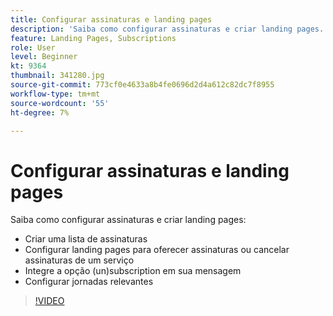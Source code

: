 ```yaml
---
title: Configurar assinaturas e landing pages
description: 'Saiba como configurar assinaturas e criar landing pages. '
feature: Landing Pages, Subscriptions
role: User
level: Beginner
kt: 9364
thumbnail: 341280.jpg
source-git-commit: 773cf0e4633a8b4fe0696d2d4a612c82dc7f8955
workflow-type: tm+mt
source-wordcount: '55'
ht-degree: 7%

---
```



# Configurar assinaturas e landing pages

Saiba como configurar assinaturas e criar landing pages:

* Criar uma lista de assinaturas
* Configurar landing pages para oferecer assinaturas ou cancelar assinaturas de um serviço
* Integre a opção (un)subscription em sua mensagem
* Configurar jornadas relevantes

>[!VIDEO](https://video.tv.adobe.com/v/341280?quality=12&learn=on)
